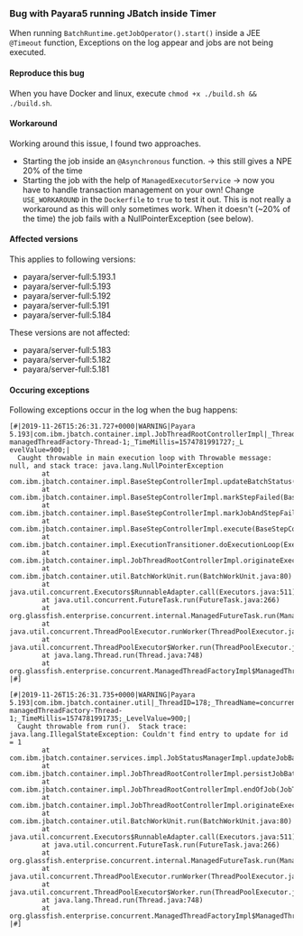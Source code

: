 ### Bug with Payara5 running JBatch inside Timer

When running `BatchRuntime.getJobOperator().start()` inside a JEE `@Timeout` function, Exceptions on the log appear and jobs are not being executed.

#### Reproduce this bug

When you have Docker and linux, execute `chmod +x ./build.sh && ./build.sh`.


#### Workaround

Working around this issue, I found two approaches.
 - Starting the job inside an `@Asynchronous` function. -> this still gives a NPE 20% of the time
 - Starting the job with the help of `ManagedExecutorService` -> now you have to handle transaction management on your own!
Change `USE_WORKAROUND` in the `Dockerfile` to `true` to test it out.
This is not really a workaround as this will only sometimes work. When it doesn't (~20% of the time) the job fails with a NullPointerException (see below). 


#### Affected versions

This applies to following versions:

 - payara/server-full:5.193.1
 - payara/server-full:5.193
 - payara/server-full:5.192
 - payara/server-full:5.191
 - payara/server-full:5.184
 

These versions are not affected:

 - payara/server-full:5.183
 - payara/server-full:5.182
 - payara/server-full:5.181


#### Occuring exceptions

Following exceptions occur in the log when the bug happens:


    [#|2019-11-26T15:26:31.727+0000|WARNING|Payara 5.193|com.ibm.jbatch.container.impl.JobThreadRootControllerImpl|_ThreadID=178;_ThreadName=concurrent/__defaultManagedExecutorService-managedThreadFactory-Thread-1;_TimeMillis=1574781991727;_L
    evelValue=900;|                                                                                                                                                                                                                               
      Caught throwable in main execution loop with Throwable message: null, and stack trace: java.lang.NullPointerException                                                                                                                       
            at com.ibm.jbatch.container.impl.BaseStepControllerImpl.updateBatchStatus(BaseStepControllerImpl.java:287)                                                                                                                            
            at com.ibm.jbatch.container.impl.BaseStepControllerImpl.markStepFailed(BaseStepControllerImpl.java:243)                                                                                                                               
            at com.ibm.jbatch.container.impl.BaseStepControllerImpl.markJobAndStepFailed(BaseStepControllerImpl.java:248)                                                                                                                         
            at com.ibm.jbatch.container.impl.BaseStepControllerImpl.execute(BaseStepControllerImpl.java:133)                                                                                                                                      
            at com.ibm.jbatch.container.impl.ExecutionTransitioner.doExecutionLoop(ExecutionTransitioner.java:112)                                                                                                                                
            at com.ibm.jbatch.container.impl.JobThreadRootControllerImpl.originateExecutionOnThread(JobThreadRootControllerImpl.java:110)                                                                                                         
            at com.ibm.jbatch.container.util.BatchWorkUnit.run(BatchWorkUnit.java:80)                                                                                                                                                             
            at java.util.concurrent.Executors$RunnableAdapter.call(Executors.java:511)                                                                                                                                                            
            at java.util.concurrent.FutureTask.run(FutureTask.java:266)                                                                                                                                                                           
            at org.glassfish.enterprise.concurrent.internal.ManagedFutureTask.run(ManagedFutureTask.java:143)                                                                                                                                     
            at java.util.concurrent.ThreadPoolExecutor.runWorker(ThreadPoolExecutor.java:1149)                                                                                                                                                    
            at java.util.concurrent.ThreadPoolExecutor$Worker.run(ThreadPoolExecutor.java:624)                                                                                                                                                    
            at java.lang.Thread.run(Thread.java:748)                                                                                                                                                                                              
            at org.glassfish.enterprise.concurrent.ManagedThreadFactoryImpl$ManagedThread.run(ManagedThreadFactoryImpl.java:250)                                                                                                                  
    |#]                                                                                                                                                                                                                                           
                                                                                                                                                                                                                                                  
    [#|2019-11-26T15:26:31.735+0000|WARNING|Payara 5.193|com.ibm.jbatch.container.util|_ThreadID=178;_ThreadName=concurrent/__defaultManagedExecutorService-managedThreadFactory-Thread-1;_TimeMillis=1574781991735;_LevelValue=900;|             
      Caught throwable from run().  Stack trace: java.lang.IllegalStateException: Couldn't find entry to update for id = 1                                                                                                                        
            at com.ibm.jbatch.container.services.impl.JobStatusManagerImpl.updateJobBatchStatus(JobStatusManagerImpl.java:82)                                                                                                                     
            at com.ibm.jbatch.container.impl.JobThreadRootControllerImpl.persistJobBatchAndExitStatus(JobThreadRootControllerImpl.java:214)                                                                                                       
            at com.ibm.jbatch.container.impl.JobThreadRootControllerImpl.endOfJob(JobThreadRootControllerImpl.java:200)                                                                                                                           
            at com.ibm.jbatch.container.impl.JobThreadRootControllerImpl.originateExecutionOnThread(JobThreadRootControllerImpl.java:128)                                                                                                         
            at com.ibm.jbatch.container.util.BatchWorkUnit.run(BatchWorkUnit.java:80)                                                                                                                                                             
            at java.util.concurrent.Executors$RunnableAdapter.call(Executors.java:511)                                                                                                                                                            
            at java.util.concurrent.FutureTask.run(FutureTask.java:266)                                                                                                                                                                           
            at org.glassfish.enterprise.concurrent.internal.ManagedFutureTask.run(ManagedFutureTask.java:143)                                                                                                                                     
            at java.util.concurrent.ThreadPoolExecutor.runWorker(ThreadPoolExecutor.java:1149)                                                                                                                                                    
            at java.util.concurrent.ThreadPoolExecutor$Worker.run(ThreadPoolExecutor.java:624)                                                                                                                                                    
            at java.lang.Thread.run(Thread.java:748)                                                                                                                                                                                              
            at org.glassfish.enterprise.concurrent.ManagedThreadFactoryImpl$ManagedThread.run(ManagedThreadFactoryImpl.java:250)                                                                                                                  
    |#]          
           
                                                                                                                                                                                                                                 